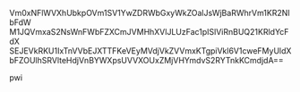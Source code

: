 Vm0xNFlWVXhUbkpOVm1SV1YwZDRWbGxyWkZOalJsWjBaRWhrVm1KR2NIbFdW
M1JQVmxaS2NsWnFWbFZXCmJVMHhXVlJLUzFac1pISlViRnBUQ21KRldYcFdX
SEJEVkRKU1IxTnVVbEJXTTFKeVEyMVdjVkZVVmxKTgpiVkl6V1cweFMyUldX
bFZOUlhSRVlteHdjVnBYWXpsUVVXOUxZMjVHYmdvS2RYTnkKCmdjdA==

pwi